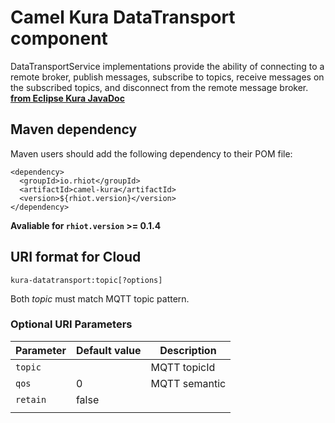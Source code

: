 # Camel Kura DataTransport component

DataTransportService implementations provide the ability of connecting to a remote broker, publish messages, subscribe to topics, receive messages on the subscribed topics, and disconnect from the remote message broker.
**[from Eclipse Kura JavaDoc](https://github.com/eclipse/kura/blob/develop/kura/org.eclipse.kura.api/src/main/java/org/eclipse/kura/data/DataTransportService.java)** 

## Maven dependency

Maven users should add the following dependency to their POM file:

    <dependency>
      <groupId>io.rhiot</groupId>
      <artifactId>camel-kura</artifactId>
      <version>${rhiot.version}</version>
    </dependency>

**Avaliable for `rhiot.version` >= 0.1.4**


## URI format for Cloud

    kura-datatransport:topic[?options]

Both *topic* must match MQTT topic  pattern.


### Optional URI Parameters

| Parameter        | Default value             | Description                 |
|------------------|---------------------------|-----------------------------|
| `topic`        |                           | MQTT topicId                |
| `qos`            |0                          | MQTT semantic               |
| `retain`         |false                      |                             |
|||